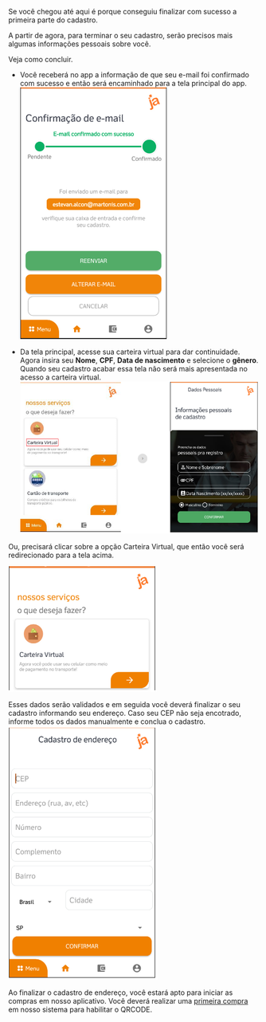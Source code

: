 Se você chegou até aqui é porque conseguiu finalizar com sucesso a primeira parte do cadastro.


A partir de agora, para terminar o seu cadastro, serão precisos mais algumas informações pessoais sobre você. 

Veja como concluir.


- Você receberá no app a informação de que seu e-mail foi confirmado com sucesso e então será encaminhado para a tela principal do app.<Br>
![image.png](/.attachments/image-ce4d5350-d6c1-46cf-9801-ff4535313d4c.png)

- Da tela principal, acesse sua carteira virtual para dar continuidade. Agora insira seu **Nome**, **CPF**, **Data de nascimento** e selecione o **gênero**. Quando seu cadastro acabar essa tela não será mais apresentada no acesso a carteira virtual.<br>
![image.png](/.attachments/image-1481f345-4c07-433b-8573-965d7b4430a3.png)

Ou, precisará clicar sobre a opção Carteira Virtual, que então você será redirecionado para a tela acima.

![image.png](/.attachments/image-cd1f5613-c112-45d3-996f-db5b2c3984e0.png)



Esses dados serão validados e em seguida você deverá finalizar o seu cadastro informando seu endereço. Caso seu CEP não seja encotrado, informe todos os dados manualmente e conclua o cadastro.
![image.png](/.attachments/image-0e41389e-003f-4d66-8b30-8e00f957ba49.png)


Ao finalizar o cadastro de endereço, você estará apto para iniciar as compras em nosso aplicativo. Você deverá realizar uma [primeira compra](/ABT-%2D-app-para-uso-no-transporte-público/3.-Primeira-compra) em nosso sistema para habilitar o QRCODE.




